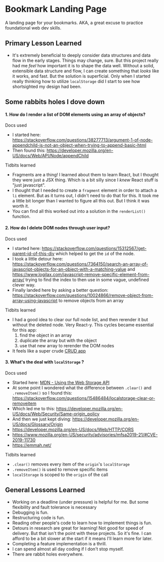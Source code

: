 # Bookmark Landing Page

A landing page for your bookmarks. AKA, a great excuse to practice foundational web dev skills.

## Primary Lesson Learned

- It's extremely beneficial to deeply consider data structures and data flow in the early stages. Things may change, sure. But this project really had me _feel_ how important it is to shape the data well. Without a solid, extensible data structure and flow, I can create something that _looks_ like it works, and fast. But the solution is superficial. Only when I started really thinking how to utilize `localStorage` did I start to see how shortsighted my design had been.

## Some rabbits holes I dove down

#### 1. How do I render a list of DOM elements using an array of objects?

Docs used

- I started here: https://stackoverflow.com/questions/38277713/argument-1-of-node-appendchild-is-not-an-object-when-trying-to-append-basic-html
- Then found this: https://developer.mozilla.org/en-US/docs/Web/API/Node/appendChild

Tidbits learned

- Fragments are a thing! I learned about them to learn React, but I thought they were just a JSX thing. Which is a bit silly since I _knew_ React stuff is "just javascript".
- I thought that I needed to create a `fragment` element in order to attach a `li` element. But as it turns out, I didn't need to do that for this. It took me a little bit longer than I wanted to figure all this out. But I think it was worth it.
- You can find all this worked out into a solution in the `renderList()` function.

#### 2. How do I delete DOM nodes through user input?

Docs used

- I started here: https://stackoverflow.com/questions/15312567/get-parent-id-of-this-div which helped to get the `id` of the node.
- I took a little detour here: https://stackoverflow.com/questions/7364150/search-an-array-of-javascript-objects-for-an-object-with-a-matching-value and https://www.logilax.com/javascript-remove-specific-element-from-array/ trying to find the index to then use in some vague, undefined clever way.
- Finally landed here by asking a better question: https://stackoverflow.com/questions/10024866/remove-object-from-array-using-javascript to remove objects from an array

Tidbits learned

- I had a good idea to clear our full node list, and then rerender it but without the deleted node. Very React-y. This cycles became essential for this app:
  1.  find the object in an array
  2.  duplicate the array but with the object
  3.  use that new array to rerender the DOM nodes
- It feels like a super crude [CRUD app](https://budibase.com/blog/crud-app/)

#### 3. What's the deal with `localStorage` ?

Docs used

- Started here: [MDN - Using the Web Storage API](https://developer.mozilla.org/en-US/docs/Web/API/Web_Storage_API/Using_the_Web_Storage_API)
- At some point I wondered what the difference between `.clear()` and `.removeItem()` so I found this: https://stackoverflow.com/questions/15486484/localstorage-clear-or-removeitem
- Which led me to this: https://developer.mozilla.org/en-US/docs/Web/Security/Same-origin_policy
- And then we just kept diving: https://developer.mozilla.org/en-US/docs/Glossary/Origin
- https://developer.mozilla.org/en-US/docs/Web/HTTP/CORS
- https://www.mozilla.org/en-US/security/advisories/mfsa2019-21/#CVE-2019-11730
- https://emmah.net/

Tidbits learned

- `.clear()` removes every item of the `origin`'s `localStorage`
- `.removeItem()` is used to remove specific items
- `localStorage` is scoped to the `origin` of the call

## General Lessons Learned

- Working on a deadline (under pressure) is helpful for me. But some flexibility and fault tolerance is necessary
- Debugging is fun.
- Restructuring code is fun.
- Reading other people's code to learn how to implement things is fun.
- Detours in research are great for learning! Not good for speed of delivery. But that isn't the point with these projects. So it's fine. I can afford to be a bit slower at the start if it means I'll learn more for later.
- Completing a feature implementation is a thrill.
- I can spend almost all day coding if I don't stop myself.
- There are rabbit holes everywhere.
